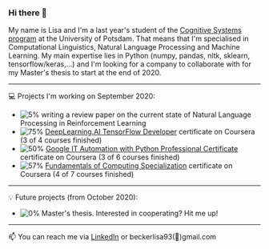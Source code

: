 ### Hi there 👋
My name is Lisa and I'm a last year's student of the [Cognitive Systems program](https://www.ling.uni-potsdam.de/cogsys/ "Link to the University of Potsdam") at the University of Potsdam. That means that I'm specialised in Computational Linguistics, Natural Language Processing and Machine Learning. My main expertise lies in Python (numpy, pandas, nltk, sklearn, tensorflow/keras,...) and I'm looking for a company to collaborate with for my Master's thesis to start at the end of 2020.

__________________________________________________________________________________________________________________________________________________________________

:computer: Projects I'm working on September 2020: 
- ![5%](https://progress-bar.dev/5) writing a review paper on the current state of Natural Language Processing in Reinforcement Learning 
- ![75%](https://progress-bar.dev/75) [DeepLearning.AI TensorFlow Developer](https://www.coursera.org/programs/84ad722a-fab7-47eb-b6d5-e6944992b288/browse?=&productId=5ghJ5U8zEemp3woY6REV3A&productType=s12n&query=tensorflow&showMiniModal=true "Link to Coursera's Course")
 certificate on Coursera (3 of 4 courses finished)
 - ![50%](https://progress-bar.dev/50) [Google IT Automation with Python Professional Certificate](https://www.coursera.org/professional-certificates/google-it-automation#courses "Link to Coursera's Course")
 certificate on Coursera (3 of 6 courses finished)
 - ![57%](https://progress-bar.dev/57) [Fundamentals of Computing Specialization](https://www.coursera.org/specializations/computer-fundamentals#courses "Link to Coursera's Course")
 certificate on Coursera (4 of 7 courses finished)
 
 __________________________________________________________________________________________________________________________________________________________________

 
 :bulb: Future projects (from October 2020):
 - ![0%](https://progress-bar.dev/0) Master's thesis. Interested in cooperating? Hit me up!
 
 __________________________________________________________________________________________________________________________________________________________________


:mailbox: You can reach me via [LinkedIn](https://www.linkedin.com/in/becker-lisa/) or beckerlisa93(:email:)gmail.com
